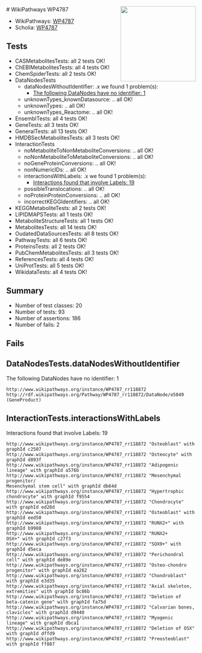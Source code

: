 <img style="float: right; width: 200px" src="https://upload.wikimedia.org/wikipedia/commons/thumb/8/83/Wplogo_with_text_500.png/640px-Wplogo_with_text_500.png" />
# WikiPathways WP4787

* WikiPathways: [WP4787](https://wikipathways.org/pathways/WP4787)
* Scholia: [WP4787](https://scholia.toolforge.org/wikipathways/WP4787)
## Tests
* CASMetabolitesTests: all 2 tests OK!
* ChEBIMetabolitesTests: all 4 tests OK!
* ChemSpiderTests: all 2 tests OK!
* DataNodesTests
    * dataNodesWithoutIdentifier: .x we found 1 problem(s):
        * [The following DataNodes have no identifier: 1](#d2d32fa0)
    * unknownTypes_knownDatasource: .. all OK!
    * unknownTypes: .. all OK!
    * unknownTypes_Reactome: .. all OK!
* EnsemblTests: all 4 tests OK!
* GeneTests: all 3 tests OK!
* GeneralTests: all 13 tests OK!
* HMDBSecMetabolitesTests: all 3 tests OK!
* InteractionTests
    * noMetaboliteToNonMetaboliteConversions: .. all OK!
    * noNonMetaboliteToMetaboliteConversions: .. all OK!
    * noGeneProteinConversions: .. all OK!
    * nonNumericIDs: .. all OK!
    * interactionsWithLabels: .x we found 1 problem(s):
        * [Interactions found that involve Labels: 19](#fe97a8c1)
    * possibleTranslocations: .. all OK!
    * noProteinProteinConversions: .. all OK!
    * incorrectKEGGIdentifiers: .. all OK!
* KEGGMetaboliteTests: all 2 tests OK!
* LIPIDMAPSTests: all 1 tests OK!
* MetaboliteStructureTests: all 1 tests OK!
* MetabolitesTests: all 14 tests OK!
* OudatedDataSourcesTests: all 8 tests OK!
* PathwayTests: all 6 tests OK!
* ProteinsTests: all 2 tests OK!
* PubChemMetabolitesTests: all 3 tests OK!
* ReferencesTests: all 4 tests OK!
* UniProtTests: all 5 tests OK!
* WikidataTests: all 4 tests OK!


## Summary

* Number of test classes: 20
* Number of tests: 93
* Number of assertions: 186
* Number of fails: 2

## Fails

<a name="d2d32fa0" />

## DataNodesTests.dataNodesWithoutIdentifier

The following DataNodes have no identifier: 1
```
http://www.wikipathways.org/instance/WP4787_rr118872 http://rdf.wikipathways.org/Pathway/WP4787_rr118872/DataNode/e5049 (GeneProduct)
```

<a name="fe97a8c1" />

## InteractionTests.interactionsWithLabels

Interactions found that involve Labels: 19
```
http://www.wikipathways.org/instance/WP4787_rr118872 "Osteoblast" with graphId c2507
http://www.wikipathways.org/instance/WP4787_rr118872 "Osteocyte" with graphId d893f
http://www.wikipathways.org/instance/WP4787_rr118872 "Adipogenic lineage" with graphId a576b
http://www.wikipathways.org/instance/WP4787_rr118872 "Mesenchymal progenitor/
Mesenchymal stem cell" with graphId db64d
http://www.wikipathways.org/instance/WP4787_rr118872 "Hypertrophic chondrocyte" with graphId f9554
http://www.wikipathways.org/instance/WP4787_rr118872 "Chondrocyte" with graphId ed28d
http://www.wikipathways.org/instance/WP4787_rr118872 "Osteoblast" with graphId eed50
http://www.wikipathways.org/instance/WP4787_rr118872 "RUNX2+" with graphId b9988
http://www.wikipathways.org/instance/WP4787_rr118872 "RUNX2+
OSX+" with graphId c27f3
http://www.wikipathways.org/instance/WP4787_rr118872 "SOX9+" with graphId d5eca
http://www.wikipathways.org/instance/WP4787_rr118872 "Perichondral cell" with graphId de89e
http://www.wikipathways.org/instance/WP4787_rr118872 "Osteo-chondro progenitor" with graphId ea262
http://www.wikipathways.org/instance/WP4787_rr118872 "Chondroblast" with graphId e3d35
http://www.wikipathways.org/instance/WP4787_rr118872 "Axial skeleton, extremities" with graphId bc86b
http://www.wikipathways.org/instance/WP4787_rr118872 "Deletion of beta-catenin gene" with graphId fa75d
http://www.wikipathways.org/instance/WP4787_rr118872 "Calvarian bones, clavicles" with graphId d9440
http://www.wikipathways.org/instance/WP4787_rr118872 "Myogenic lineage" with graphId dbca1
http://www.wikipathways.org/instance/WP4787_rr118872 "Deletion of OSX" with graphId dffd9
http://www.wikipathways.org/instance/WP4787_rr118872 "Preosteoblast" with graphId ff887
```

